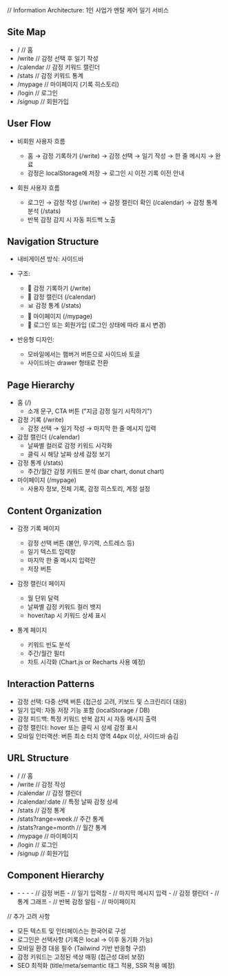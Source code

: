 // Information Architecture: 1인 사업가 멘탈 케어 일기 서비스

## Site Map
- /                     // 홈
- /write               // 감정 선택 후 일기 작성
- /calendar            // 감정 키워드 캘린더
- /stats               // 감정 키워드 통계
- /mypage              // 마이페이지 (기록 히스토리)
- /login               // 로그인
- /signup              // 회원가입

## User Flow
- 비회원 사용자 흐름
  - 홈 → 감정 기록하기 (/write) → 감정 선택 → 일기 작성 → 한 줄 메시지 → 완료
  - 감정은 localStorage에 저장 → 로그인 시 이전 기록 이전 안내

- 회원 사용자 흐름
  - 로그인 → 감정 작성 (/write) → 감정 캘린더 확인 (/calendar) → 감정 통계 분석 (/stats)
  - 반복 감정 감지 시 자동 피드백 노출

## Navigation Structure
- 내비게이션 방식: 사이드바
- 구조:
  - 📝 감정 기록하기 (/write)
  - 📅 감정 캘린더 (/calendar)
  - 📊 감정 통계 (/stats)
  - 👤 마이페이지 (/mypage)
  - 🔐 로그인 또는 회원가입 (로그인 상태에 따라 표시 변경)

- 반응형 디자인:
  - 모바일에서는 햄버거 버튼으로 사이드바 토글
  - 사이드바는 drawer 형태로 전환

## Page Hierarchy
- 홈 (/)
  - 소개 문구, CTA 버튼 ("지금 감정 일기 시작하기")
- 감정 기록 (/write)
  - 감정 선택 → 일기 작성 → 마지막 한 줄 메시지 입력
- 감정 캘린더 (/calendar)
  - 날짜별 컬러로 감정 키워드 시각화
  - 클릭 시 해당 날짜 상세 감정 보기
- 감정 통계 (/stats)
  - 주간/월간 감정 키워드 분석 (bar chart, donut chart)
- 마이페이지 (/mypage)
  - 사용자 정보, 전체 기록, 감정 히스토리, 계정 설정

## Content Organization
- 감정 기록 페이지
  - 감정 선택 버튼 (불안, 무기력, 스트레스 등)
  - 일기 텍스트 입력창
  - 마지막 한 줄 메시지 입력란
  - 저장 버튼

- 감정 캘린더 페이지
  - 월 단위 달력
  - 날짜별 감정 키워드 컬러 뱃지
  - hover/tap 시 키워드 상세 표시

- 통계 페이지
  - 키워드 빈도 분석
  - 주간/월간 필터
  - 차트 시각화 (Chart.js or Recharts 사용 예정)

## Interaction Patterns
- 감정 선택: 다중 선택 버튼 (접근성 고려, 키보드 및 스크린리더 대응)
- 일기 입력: 자동 저장 기능 포함 (localStorage / DB)
- 감정 피드백: 특정 키워드 반복 감지 시 자동 메시지 출력
- 감정 캘린더: hover 또는 클릭 시 상세 감정 표시
- 모바일 인터랙션: 버튼 최소 터치 영역 44px 이상, 사이드바 숨김

## URL Structure
- /                     // 홈
- /write               // 감정 작성
- /calendar            // 감정 캘린더
- /calendar/:date      // 특정 날짜 감정 상세
- /stats               // 감정 통계
- /stats?range=week    // 주간 통계
- /stats?range=month   // 월간 통계
- /mypage              // 마이페이지
- /login               // 로그인
- /signup              // 회원가입

## Component Hierarchy
- <AppLayout>
  - <SidebarNavigation />
  - <MobileTopBar />
  - <MainContent>
    - <EmotionSelector />          // 감정 버튼
    - <DiaryEditor />              // 일기 입력창
    - <OneLineMessageInput />      // 마지막 메시지 입력
    - <CalendarView />             // 감정 캘린더
    - <StatsChart />               // 통계 그래프
    - <FeedbackNotice />           // 반복 감정 알림
    - <UserPanel />                // 마이페이지

// 추가 고려 사항
- 모든 텍스트 및 인터페이스는 한국어로 구성
- 로그인은 선택사항 (기록은 local → 이후 동기화 가능)
- 모바일 환경 대응 필수 (Tailwind 기반 반응형 구성)
- 감정 키워드는 고정된 색상 매핑 (접근성 대비 보장)
- SEO 최적화 (title/meta/semantic 태그 적용, SSR 적용 예정)
